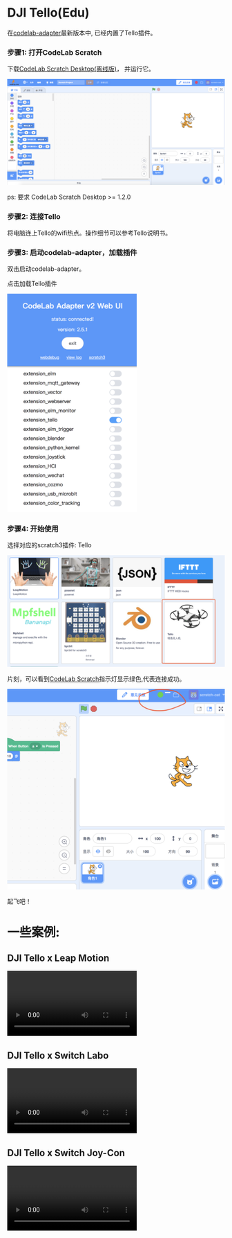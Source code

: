 # DJI Tello(Edu)
在[codelab-adapter](https://adapter.codelab.club/user_guide/install/)最新版本中, 已经内置了Tello插件。

### 步骤1: 打开CodeLab Scratch
下载[CodeLab Scratch Desktop(离线版)](https://www.codelab.club/blog/codelab-download/)， 并运行它。

![](../img/scratch3-home.png)

ps: 要求 CodeLab Scratch Desktop >= 1.2.0

### 步骤2: 连接Tello
将电脑连上Tello的wifi热点。操作细节可以参考Tello说明书。

### 步骤3: 启动codelab-adapter，加载插件
双击启动codelab-adapter。

点击加载Tello插件

<img width="300px" src="../../img/v2/adapter_tello_extension.png"/>


### 步骤4: 开始使用
选择对应的scratch3插件: Tello

<img width="600px" src="../../img/scratch3_tello.png"/>

片刻，可以看到[CodeLab Scratch](https://scratch3v2.codelab.club/)指示灯显示绿色,代表连接成功。

![](../../img/scratch3-home-connect.png)

起飞吧！

# 一些案例:

## DJI Tello x Leap Motion
<video width=300px src="http://scratch3-files.just4fun.site/tello_leapmotion.mp4" controls="controls"></video>

## DJI Tello x Switch Labo
<video width=300px src="http://scratch3-files.just4fun.site/tello_labo.mp4" controls="controls"></video>

## DJI Tello x Switch Joy-Con
<video width=300px src="http://scratch3-files.just4fun.site/tello_joy_con.mp4" controls="controls"></video>

